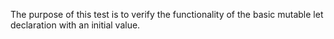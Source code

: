 The purpose of this test is to verify the functionality of the basic mutable let declaration with an initial value.

